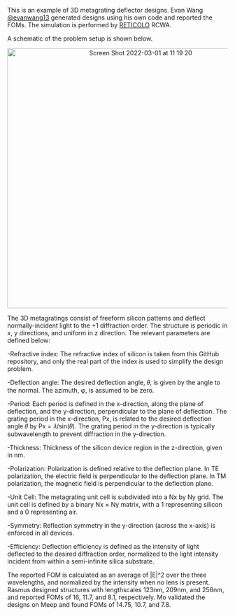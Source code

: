 This is an example of 3D metagrating deflector designs. Evan Wang [@evanwang13](https://github.com/evanwang13) generated designs using his own code and reported the FOMs. The simulation is performed by [RETICOLO](https://www.lp2n.institutoptique.fr/equipes-de-recherche-du-lp2n/light-complex-nanostructures) RCWA. 

A schematic of the problem setup is shown below. 

<p align="center">
<img width="594" alt="Screen Shot 2022-03-01 at 11 19 20" src="https://https://github.com/jiaqi-jiang/photonics-opt-testbed/blob/jiaqi-jiang-metagrating3d/Metagrating3D/metagrating3d.png">
</p>


The 3D metagratings consist of freeform silicon patterns and deflect normally-incident light to the +1 diffraction order. The structure is periodic in x, y directions, and uniform in z direction. The relevant parameters are defined below:

-Refractive index: The refractive index of silicon is taken from this GitHub repository, and only the real part of the index is used to simplify the design problem.

-Deflection angle: The desired deflection angle, 𝜃, is given by the angle to the normal. The azimuth, φ, is assumed to be zero.

-Period: Each period is defined in the x-direction, along the plane of deflection, and the y-direction, perpendicular to the plane of deflection. The grating period in the x-direction, Px, is related to the desired deflection angle 𝜃 by Px = 𝜆/sin(𝜃). The grating period in the y-direction is typically subwavelength to prevent diffraction in the y-direction.

-Thickness: Thickness of the silicon device region in the z-direction, given in nm.

-Polarization: Polarization is defined relative to the deflection plane. In TE polarization, the electric field is perpendicular to the deflection plane. In TM polarization, the magnetic field is perpendicular to the deflection plane.

-Unit Cell: The metagrating unit cell is subdivided into a Nx by Ny grid. The unit cell is defined by a binary Nx × Ny matrix, with a 1 representing silicon and a 0 representing air.

-Symmetry: Reflection symmetry in the y-direction (across the x-axis) is enforced in all devices.

-Efficiency: Deflection efficiency is defined as the intensity of light deflected to the desired diffraction order, normalized to the light intensity incident from within a semi-infinite silica substrate.

The reported FOM is calculated as an average of |E|^2 over the three wavelengths, and normalized by the intensity when no lens is present. Rasmus designed structures with lengthscales 123nm, 209nm, and 256nm, and reported FOMs of 16, 11.7, and 8.1, respectively. Mo validated the designs on Meep and found FOMs of 14.75, 10.7, and 7.8.

